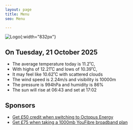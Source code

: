 ```yaml
---
layout: page
title: Menu
seo: Menu

---
```


![Logo](/images/logo.jpg){:width="832px"}

<!-- weather_marker starts -->
## On Tuesday, 21 October 2025

- The average temperature today is 11.2˚C,
- With highs of 12.21˚C and lows of 10.39˚C,
- It may feel like 10.62˚C with scattered clouds
- The wind speed is 2.24m/s and visibility is 10000m
- The pressure is 994hPa and humidity is 86%
- The sun will rise at 06:43 and set at 17:02

<!-- weather_marker ends -->

## Sponsors

- [Get £50 credit when switching to Octopus Energy](https://bit.ly/3oD1nnS)
- [Get £75 when taking a 1000mb YouFibre broadband plan](https://aklam.io/91zWhU?)
